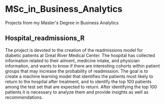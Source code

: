 # MSc_in_Business_Analytics
Projects from my Master's Degree in Business Analytics

## Hospital_readmissions_R
The project is devoted to the creation of the readmissions model for diabetic patients at Great River Medical Center. The hospital has collected information related to their ailment, medicine intake, and physician information, and wants to know if there are interesting cohorts within patient groups that may increase the probability of readmission. The goal is to create a machine learning model that identifies the patients most likely to return to the hospital after treatment, and to identify the top 100 patients among the test set that are expected to return. After identifying the top 100 patients it is necessary to analyze them and provide insights as well as recommendations. 
